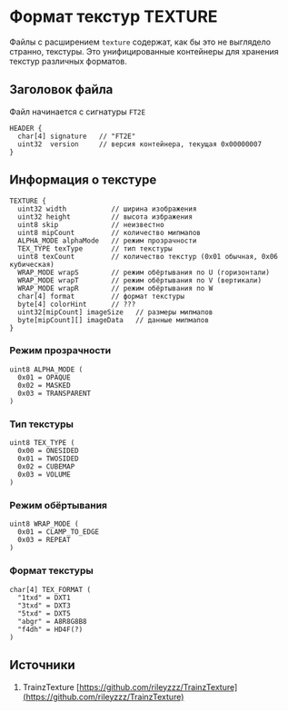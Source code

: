 # Формат текстур TEXTURE

Файлы с расширением `texture` содержат, как бы это не выглядело странно, текстуры. Это унифицированные контейнеры для хранения текстур различных форматов.

## Заголовок файла  


Файл начинается с сигнатуры `FT2E`

```
HEADER {
  char[4] signature   // "FT2E"
  uint32  version     // версия контейнера, текущая 0x00000007   
}
```

## Информация о текстуре

```
TEXTURE {
  uint32 width           // ширина изображения
  uint32 height          // высота избражения 
  uint8 skip             // неизвестно
  uint8 mipCount         // количество мипмапов 
  ALPHA_MODE alphaMode   // режим прозрачности 
  TEX_TYPE texType       // тип текстуры 
  uint8 texCount         // количество текстур (0x01 обычная, 0x06 кубическая) 
  WRAP_MODE wrapS        // режим обёртывания по U (горизонтали)
  WRAP_MODE wrapT        // режим обёртывания по V (вертикали)
  WRAP_MODE wrapR        // режим обёртывания по W 
  char[4] format         // формат текстуры
  byte[4] colorHint      // ???
  uint32[mipCount] imageSize   // размеры мипмапов
  byte[mipCount][] imageData   // данные мипмапов
}
```

### Режим прозрачности

```
uint8 ALPHA_MODE (
  0x01 = OPAQUE
  0x02 = MASKED
  0x03 = TRANSPARENT
)
```

### Тип текстуры

```
uint8 TEX_TYPE (
  0x00 = ONESIDED
  0x01 = TWOSIDED
  0x02 = CUBEMAP
  0x03 = VOLUME
)
```

### Режим обёртывания

```
uint8 WRAP_MODE (
  0x01 = CLAMP_TO_EDGE
  0x03 = REPEAT
)
```

### Формат текстуры

```
char[4] TEX_FORMAT (
  "1txd" = DXT1
  "3txd" = DXT3
  "5txd" = DXT5
  "abgr" = A8R8G8B8
  "f4dh" = HD4F(?)
)
```

## Источники

1. <span class="mr-2 flex-self-stretch d-none d-md-block no-wrap overflow-x-hidden">TrainzTexture</span> [https://github.com/rileyzzz/TrainzTexture](https://github.com/rileyzzz/TrainzTexture)